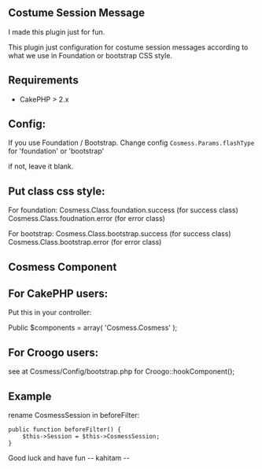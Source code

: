 Costume Session Message
-----------------------

I made this plugin just for fun.

This plugin just configuration for costume session messages according to what we use in Foundation or bootstrap CSS style.

Requirements
------------
- CakePHP > 2.x

Config:
-------
If you use Foundation / Bootstrap.
Change config `Cosmess.Params.flashType` for 'foundation' or 'bootstrap'

if not, leave it blank.

Put class css style:
--------------------

For foundation:
Cosmess.Class.foundation.success (for success class)
Cosmess.Class.foudnation.error (for error class)

For bootstrap:
Cosmess.Class.bootstrap.success (for success class)
Cosmess.Class.bootstrap.error (for error class)


Cosmess Component
-----------------
## For CakePHP users:
Put this in your controller:

Public $components = array(
	'Cosmess.Cosmess'
);

## For Croogo users:
see at Cosmess/Config/bootstrap.php
for Croogo::hookComponent();


Example
-------

rename CosmessSession in beforeFilter:

	public function beforeFilter() {
		$this->Session = $this->CosmessSession;
	}






Good luck and have fun
-- kahitam --
